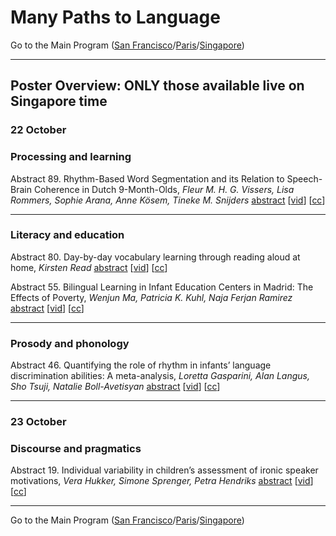 # Many Paths to Language

Go to the Main Program ([San Francisco](../MPaL_handbook_SF.md)/[Paris](../MPaL_handbook_Paris.md)/[Singapore](../MPaL_handbook_Singapore.md))

---

## Poster Overview: ONLY those available live on Singapore time

### 22 October

### Processing and learning

Abstract 89. Rhythm-Based Word Segmentation and its Relation to Speech-Brain Coherence in Dutch 9-Month-Olds, *Fleur M. H. G. Vissers, Lisa Rommers, Sophie Arana, Anne Kösem, Tineke M. Snijders* [abstract](./poster-abstracts.md#rhythm-based-word-segmentation-and-its-relation-to-speech-brain-coherence-in-dutch-9-month-olds) [[vid](https://uchicago.box.com/s/coiwrqck939r9023it7i3ll3bhec7leb)] [[cc](https://uchicago.box.com/s/dvof5cyu48ppnznda7kv174z58nfzjb6)]

---

### Literacy and education

Abstract 80. Day-by-day vocabulary learning through reading aloud at home, *Kirsten Read* [abstract](./poster-abstracts.md#day-by-day-vocabulary-learning-through-reading-aloud-at-home) [[vid](https://uchicago.box.com/s/7w4xx7rf2864qyewuogmnk7pryr8maka)] [[cc](https://uchicago.box.com/s/mqzgnowtj27td7i3mypsvyoh0im8m88v)]

Abstract 55. Bilingual Learning in Infant Education Centers in Madrid: The Effects of Poverty, *Wenjun Ma, Patricia K. Kuhl, Naja Ferjan Ramirez* [abstract](./poster-abstracts.md#bilingual-learning-in-infant-education-centers-in-madrid-the-effects-of-poverty) [[vid](https://uchicago.box.com/s/rbdfb3go0auhkjyp4h1lm5gmzn52vul6)] [[cc](https://uchicago.box.com/s/6f5shr72hxndqm4gi95r8wlbf4yzmch6)]

---

### Prosody and phonology

Abstract 46. Quantifying the role of rhythm in infants’ language discrimination abilities: A meta-analysis, *Loretta Gasparini, Alan Langus, Sho Tsuji, Natalie Boll-Avetisyan* [abstract](./poster-abstracts.md#quantifying-the-role-of-rhythm-in-infants-language-discrimination-abilities-a-meta-analysis) [[vid](https://uchicago.box.com/s/8nf0b6yik0ha9lgtwqvjeqt3t8d57cuo)] [[cc](https://uchicago.box.com/s/i6vhe7t6m6u2cnmuc55x71e0cb8okazs)]

---

### 23 October

### Discourse and pragmatics

Abstract 19. Individual variability in children’s assessment of ironic speaker motivations, *Vera Hukker, Simone Sprenger, Petra Hendriks* [abstract](./poster-abstracts.md#individual-variability-in-childrens-assessment-of-ironic-speaker-motivations) [[vid](https://uchicago.box.com/s/8av70vtvd2yof58yviw5fzgqxjho8t7s)] [[cc](https://uchicago.box.com/s/xinyu16qmapfd3azmw7k1wdw44r3b2gn)]

----

Go to the Main Program ([San Francisco](../MPaL_handbook_SF.md)/[Paris](../MPaL_handbook_Paris.md)/[Singapore](../MPaL_handbook_Singapore.md))
